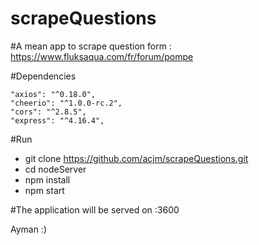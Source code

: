 # scrapeQuestions

#A mean app to scrape question form : https://www.fluksaqua.com/fr/forum/pompe


#Dependencies

    "axios": "^0.18.0",
    "cheerio": "^1.0.0-rc.2",
    "cors": "^2.8.5",
    "express": "^4.16.4",

#Run

- git clone https://github.com/acjm/scrapeQuestions.git
- cd nodeServer
- npm install
- npm start

#The application will be served on :3600 

Ayman :)